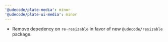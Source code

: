 ```yaml
---
'@udecode/plate-media': minor
'@udecode/plate-ui-media': minor
---
```


- Remove depedency on `re-resizable` in favor of new `@udecode/resizable` package.

